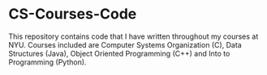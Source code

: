 # CS-Courses-Code

This repository contains code that I have written throughout my courses at NYU. Courses included are Computer Systems Organization (C), Data Structures (Java), Object Oriented Programming (C++) and Into to Programming (Python).
